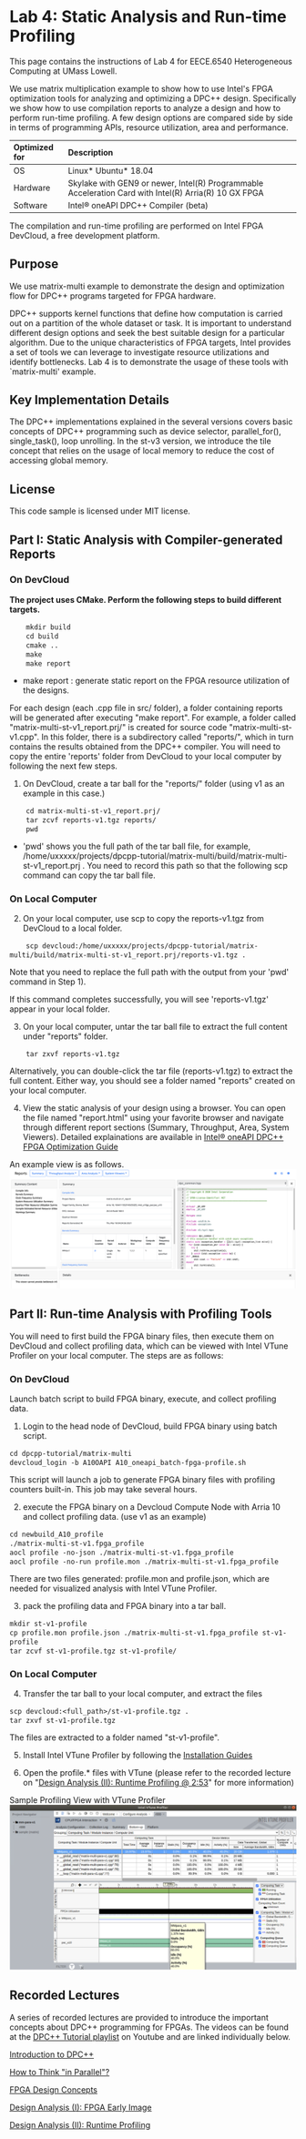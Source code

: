 # Lab 4: Static Analysis and Run-time Profiling 

This page contains the instructions of Lab 4 for EECE.6540 Heterogeneous Computing at UMass Lowell.

We use matrix multiplication example to show how to use Intel's FPGA optimization tools for analyzing and optimizing a DPC++ design. Specifically we show how to use compilation reports to analyze a design and how to perform run-time profiling. A few design options are compared side by side in terms of programming APIs, resource utilization, area and performance.

| Optimized for                     | Description
|:---                               |:---
| OS                                | Linux* Ubuntu* 18.04
| Hardware                          | Skylake with GEN9 or newer, Intel(R) Programmable Acceleration Card with Intel(R) Arria(R) 10 GX FPGA
| Software                          | Intel&reg; oneAPI DPC++ Compiler (beta)  
  
The compilation and run-time profiling are performed on Intel FPGA DevCloud, a free development platform.

## Purpose

We use matrix-multi example to demonstrate the design and optimization flow for DPC++ programs targeted for FPGA hardware. 

DPC++ supports kernel functions that define how computation is carried out on a partition of the whole dataset or task. It is important to understand different design options and seek the best suitable design for a particular algorithm. Due to the unique characteristics of FPGA targets, Intel provides a set of tools we can leverage to investigate resource utilizations and identify bottlenecks. Lab 4 is to demonstrate the usage of these tools with `matrix-multi' example.

## Key Implementation Details 

The DPC++ implementations explained in the several versions covers basic concepts of DPC++ programming such as device selector, parallel_for(), single_task(), loop unrolling. In the st-v3 version, we introduce the tile concept that relies on the usage of local memory to reduce the cost of accessing global memory.

## License  
This code sample is licensed under MIT license. 


## Part I: Static Analysis with Compiler-generated Reports

### On DevCloud

**The project uses CMake. Perform the following steps to build different targets.** 

```
    mkdir build
    cd build
    cmake ..
    make
    make report
```

* make report : generate static report on the FPGA resource utilization of the designs. 

For each design (each .cpp file in src/ folder), a folder containing reports will be generated after executing "make report". For example, a folder called "matrix-multi-st-v1_report.prj/" is created for source code "matrix-multi-st-v1.cpp". In this folder, there is a subdirectory called "reports/", which in turn contains the results obtained from the DPC++ compiler. You will need to copy the entire 'reports' folder from DevCloud to your local computer by following the next few steps.

1) On DevCloud, create a tar ball for the "reports/" folder (using v1 as an example in this case.)
```
    cd matrix-multi-st-v1_report.prj/
    tar zcvf reports-v1.tgz reports/
    pwd
```
* 'pwd' shows you the full path of the tar ball file, for example, /home/uxxxxx/projects/dpcpp-tutorial/matrix-multi/build/matrix-multi-st-v1_report.prj . You need to record this path so that the following scp command can copy the tar ball file.

### On Local Computer

2) On your local computer, use scp to copy the reports-v1.tgz from DevCloud to a local folder.
```
    scp devcloud:/home/uxxxxx/projects/dpcpp-tutorial/matrix-multi/build/matrix-multi-st-v1_report.prj/reports-v1.tgz .
```
Note that you need to replace the full path with the output from your 'pwd' command in Step 1).

If this command completes successfully, you will see 'reports-v1.tgz' appear in your local folder.

3) On your local computer, untar the tar ball file to extract the full content under "reports" folder.
```
    tar zxvf reports-v1.tgz
```
Alternatively, you can double-click the tar file (reports-v1.tgz) to extract the full content. Either way, you should see a folder named "reports" created on your local computer.

4) View the static analysis of your design using a browser. You can open the file named "report.html" using your favorite browser and navigate through different report sections (Summary, Throughput, Area, System Viewers). Detailed explainations are available in [Intel® oneAPI DPC++ FPGA Optimization Guide](https://software.intel.com/content/www/us/en/develop/download/oneapi-fpga-optimization-guide.html)

An example view is as follows.
![](notes/st-v1-ss.png?raw=true)

## Part II: Run-time Analysis with Profiling Tools

You will need to first build the FPGA binary files, then execute them on DevCloud and collect profiling data, which can be viewed with Intel VTune Profiler on your local computer. The steps are as follows:

### On DevCloud

Launch batch script to build FPGA binary, execute, and collect profiling data.

1) Login to the head node of DevCloud, build FPGA binary using batch script.

```
cd dpcpp-tutorial/matrix-multi
devcloud_login -b A10OAPI A10_oneapi_batch-fpga-profile.sh
```

This script will launch a job to generate FPGA binary files with profiling counters built-in. This job may take several hours.

2) execute the FPGA binary on a Devcloud Compute Node with Arria 10 and collect profiling data. (use v1 as an example)

```
cd newbuild_A10_profile
./matrix-multi-st-v1.fpga_profile
aocl profile -no-json ./matrix-multi-st-v1.fpga_profile
aocl profile -no-run profile.mon ./matrix-multi-st-v1.fpga_profile
```

There are two files generated: profile.mon and profile.json, which are needed for visualized analysis with Intel VTune Profiler.

3) pack the profiling data and FPGA binary into a tar ball.
```
mkdir st-v1-profile
cp profile.mon profile.json ./matrix-multi-st-v1.fpga_profile st-v1-profile
tar zcvf st-v1-profile.tgz st-v1-profile/
``` 


### On Local Computer

4) Transfer the tar ball to your local computer, and extract the files
```
scp devcloud:<full_path>/st-v1-profile.tgz .
tar zxvf st-v1-profile.tgz
```
The files are extracted to a folder named "st-v1-profile".

5) Install Intel VTune Profiler by following the [Installation Guides](https://software.intel.com/content/www/us/en/develop/documentation/vtune-help/top/installation.html)


6) Open the profile.* files with VTune (please refer to the recorded lecture on "[Design Analysis (II): Runtime Profiling @ 2:53](https://youtu.be/q2KZvAqhN_s?t=173)" for more information)

Sample Profiling View with VTune Profiler
![](notes/vtune-ss-sample.png)

## Recorded Lectures

A series of recorded lectures are provided to introduce the important concepts about DPC++ programming for FPGAs. The videos can be found at the [DPC++ Tutorial playlist](https://youtube.com/playlist?list=PLZ9YeF_1_vF8RqYPNpHToklJcDRoVocU4) on Youtube and are linked individually below. 

[Introduction to DPC++](https://youtu.be/F2DWVuJRvfM)

[How to Think "in Parallel"?](https://youtu.be/3DTYEBSrj-U)

[FPGA Design Concepts](https://youtu.be/dLGY7_ql1H8)

[Design Analysis (I): FPGA Early Image](https://youtu.be/zpPbn0eOCg8)

[Design Analysis (II): Runtime Profiling](https://youtu.be/q2KZvAqhN_s)
